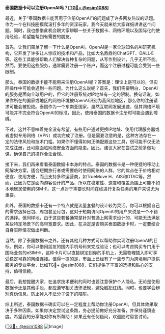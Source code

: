 **泰国数据卡可以注册OpenAI吗？[[TG💪+ @esim1088](https://t.me/s/esim1088)]**

最近，关于“泰国数据卡能否用于注册OpenAI”的问题成了许多网友热议的话题。作为一个在科技圈摸爬滚打多年的资深玩家，我今天就来给大家详细讲讲这个问题。同时，我也想借此机会跟大家聊聊一些关于数据卡、网络环境以及国际化的使用经验，希望能帮到有需要的朋友。

首先，让我们简单了解一下什么是OpenAI。OpenAI是一家全球知名的AI研究机构，它开发了许多让人惊叹的技术和产品，比如大名鼎鼎的ChatGPT、DALL·E等。这些工具能够帮助人们解决各种复杂的问题，从写作到设计，几乎无所不能。然而，要使用这些服务，通常需要注册一个账户，而这个注册过程可能会受到一些限制。

那么，泰国的数据卡能不能用来注册OpenAI呢？答案是：理论上是可以的，但实际操作中可能会遇到一些问题。为什么这么说呢？首先，我们需要明白，OpenAI的服务是面向全球用户的，但它的注册系统对IP地址有一定的限制。换句话说，如果你所在的国家或地区的网络环境被OpenAI识别为高风险地区，那么你的注册请求可能会被拒绝。泰国作为一个东南亚国家，虽然互联网发展迅速，但其网络环境可能并不完全符合OpenAI的标准，因此，使用泰国的数据卡注册时可能会遇到障碍。

不过，这并不意味着完全没有希望。有些用户通过更换IP地址、使用代理服务器或者虚拟专用网络（VPN）成功完成了注册。但是需要注意的是，这种方法存在一定的法律风险和技术门槛。如果你不懂得如何正确配置这些工具，很可能不仅无法完成注册，还可能面临网络安全方面的隐患。因此，建议大家在尝试之前多做功课，确保自己的操作合法合规。

接下来，我们再来看看泰国数据卡本身的特点。泰国的数据卡是一种便捷的移动上网解决方案，适合短期旅行者或需要临时使用网络的人群。它的优点在于价格相对便宜、使用方便，而且支持多种运营商，如TrueMove H、AIS和DTAC等。然而，正因为它是面向游客设计的产品，所以在稳定性、速度和覆盖范围上可能不如本地居民使用的SIM卡。这一点对于需要长时间在线进行复杂任务的用户来说尤为重要。

此外，泰国的数据卡还有一个特点就是流量套餐的设计较为灵活。你可以根据自己的需求选择日包、周包甚至月包，这对于短期访问OpenAI的用户来说是一个不错的选择。但同样地，由于这些套餐通常是针对普通上网需求设计的，可能无法满足某些特定场景下的高带宽要求。因此，在决定是否购买泰国数据卡时，一定要结合自身实际情况做出判断。

当然，除了泰国数据卡之外，还有其他几种方式可以帮助你实现注册OpenAI的目标。例如，你可以借用朋友的国内手机号码来完成验证；也可以考虑购买专门用于国际业务的eSIM卡，这种卡片可以直接绑定到你的手机上，无需物理插入即可享受稳定可靠的网络连接。值得一提的是，市面上已经有了一些专门为跨境用户提供服务的专业平台，比如TG💪+ @esim1088，它们提供了丰富的选择和贴心的支持，值得信赖。

最后，我想提醒大家，在追求技术便利的同时也要注意保护个人隐私。无论是使用数据卡还是其他手段，都应遵守相关法律法规，避免触犯红线。同时，也要学会辨别真伪信息，防止掉入不法分子设下的陷阱。

综上所述，泰国数据卡确实可以在一定程度上帮助你注册OpenAI，但具体效果取决于多种因素。如果你决定尝试这条路，务必提前做好充分准备，并保持谨慎态度。希望我的分享能对你有所帮助！如果还有任何疑问，欢迎随时留言讨论。

[[TG💪+ @esim1088](https://t.me/s/esim1088) ![Image](https://i.postimg.cc/4NQfJmqS/Snipaste-2025-05-13-00-14-12.png)]